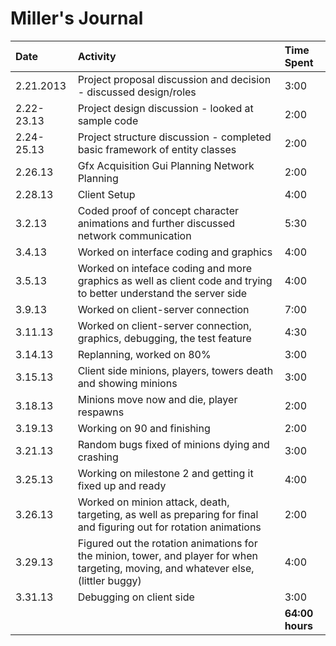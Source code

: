 # Miller's Journal #

| **Date** | **Activity** | **Time Spent** |
|:---------|:-------------|:---------------|
|2.21.2013|Project proposal discussion and decision - discussed design/roles|3:00|
|2.22-23.13|Project design discussion - looked at sample code|2:00|
|2.24-25.13|Project structure discussion - completed basic framework of entity classes|2:00|
|2.26.13|Gfx Acquisition Gui Planning Network Planning|2:00|
|2.28.13|Client Setup|4:00|
|3.2.13| Coded proof of concept character animations and further discussed network communication|5:30|
|3.4.13| Worked on interface coding and graphics|4:00|
|3.5.13| Worked on inteface coding and more graphics as well as client code and trying to better understand the server side|4:00|
|3.9.13|Worked on client-server connection | 7:00 |
|3.11.13|Worked on client-server connection, graphics, debugging, the test feature | 4:30 |
|3.14.13|Replanning, worked on 80% | 3:00 |
|3.15.13|Client side minions, players, towers death and showing minions | 3:00|
|3.18.13|Minions move now and die, player respawns| 2:00 |
|3.19.13|Working on 90 and finishing|2:00|
|3.21.13|Random bugs fixed of minions dying and crashing|3:00|
|3.25.13|Working on milestone 2 and getting it fixed up and ready|4:00|
|3.26.13|Worked on minion attack, death, targeting, as well as preparing for final and figuring out for rotation animations|2:00|
|3.29.13|Figured out the rotation animations for the minion, tower, and player for when targeting, moving, and whatever else, (littler buggy)|4:00|
|3.31.13|Debugging on client side|3:00|
|  |  | **64:00 hours**|

